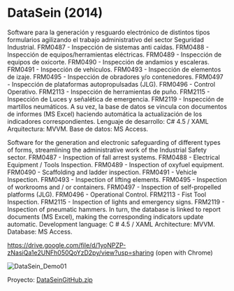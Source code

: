 # DataSein (2014)
Software para la generación y resguardo electrónico de distintos tipos formularios agilizando el trabajo administrativo del sector Seguridad Industrial.  FRM0487 - Inspección de sistemas anti caídas. FRM0488 - Inspección de equipos/herramientas eléctricas. FRM0489 - Inspección de equipos de oxicorte.  FRM0490 - Inspección de andamios y escaleras. FRM0491 - Inspección de vehículos. FRM0493 - Inspección de elementos de izaje. FRM0495 - Inspección de obradores y/o contenedores. FRM0497 - Inspección de plataformas autopropulsadas (JLG).  FRM0496 - Control Operativo. FRM2113 - Inspección de herramientas de puño. FRM2115 - Inspección de Luces y señalética de emergencia. FRM2119 - Inspección de martillos neumáticos.  A su vez, la base de datos se vincula con documentos de informes (MS Excel) haciendo automática la actualización de los indicadores correspondientes. Lenguaje de desarrollo: C# 4.5 / XAML Arquitectura: MVVM. Base de datos: MS Access.


Software for the generation and electronic safeguarding of different types of forms, streamlining the administrative work of the Industrial Safety sector. FRM0487 - Inspection of fall arrest systems. FRM0488 - Electrical Equipment / Tools Inspection. FRM0489 - Inspection of oxyfuel equipment. FRM0490 - Scaffolding and ladder inspection. FRM0491 - Vehicle Inspection. FRM0493 - Inspection of lifting elements. FRM0495 - Inspection of workrooms and / or containers. FRM0497 - Inspection of self-propelled platforms (JLG). FRM0496 - Operational Control. FRM2113 - Fist Tool Inspection. FRM2115 - Inspection of lights and emergency signs. FRM2119 - Inspection of pneumatic hammers. In turn, the database is linked to report documents (MS Excel), making the corresponding indicators update automatic. Development language: C # 4.5 / XAML Architecture: MVVM. Database: MS Access. 

https://drive.google.com/file/d/1yoNPZP-zNasiQa1e2UNFh050QoYzD2py/view?usp=sharing
(open with Chrome)

![DataSein_Demo01](https://user-images.githubusercontent.com/95475565/144619539-625a2114-2e41-43d1-95c8-6eef9d9dee4f.gif)


Proyecto:
[DataSeinGitHub.zip](https://github.com/German-Torres/DataSein/files/7650301/DataSeinGitHub.zip)
